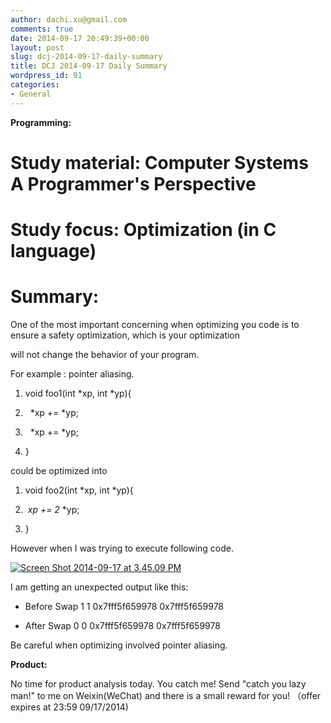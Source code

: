 ```yaml
---
author: dachi.xu@gmail.com
comments: true
date: 2014-09-17 20:49:39+00:00
layout: post
slug: dcj-2014-09-17-daily-summary
title: DCJ 2014-09-17 Daily Summary
wordpress_id: 91
categories:
- General
---
```


**Programming:**

# Study material: Computer Systems A Programmer's Perspective

# Study focus: Optimization (in C language)

# Summary:

One of the most important concerning when optimizing you code is to ensure a safety optimization, which is your optimization

will not change the behavior of your program.

For example : pointer aliasing.



	
  1. void foo1(int *xp, int *yp){

	
  2.   *xp += *yp;

	
  3.   *xp += *yp;

	
  4. }


could be optimized into

	
  1. void foo2(int *xp, int *yp){

	
  2.  *xp += 2* *yp;

	
  3. }


However when I was trying to execute following code.

[![Screen Shot 2014-09-17 at 3.45.09 PM](http://dachicj.com/wp-content/uploads/2014/09/Screen-Shot-2014-09-17-at-3.45.09-PM-300x232.png)](http://dachicj.com/wp-content/uploads/2014/09/Screen-Shot-2014-09-17-at-3.45.09-PM.png)



I am getting an unexpected output like this:



	
  * Before Swap
1 1
0x7fff5f659978 0x7fff5f659978

	
  * After Swap
0 0
0x7fff5f659978 0x7fff5f659978


Be careful when optimizing involved pointer aliasing.

**Product:**

No time for product analysis today. You catch me! Send "catch you lazy man!" to me on Weixin(WeChat) and there is a small reward for you! （offer expires at 23:59 09/17/2014)

